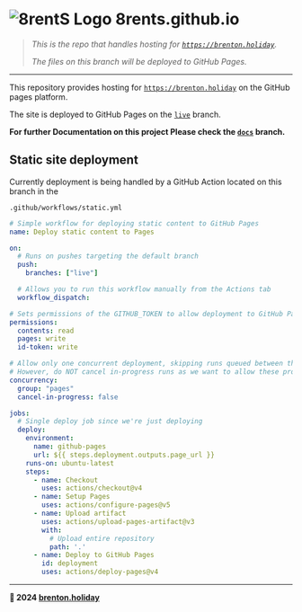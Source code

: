 # ![8rentS Logo](https://raw.githubusercontent.com/8rents/_/i/h1/jimi.png) 8rents.github.io

> *This is the repo that handles hosting for [`https://brenton.holiday`](https://brenton.holiday).*
>
> *The files on this branch will be deployed to GitHub Pages.* 

---

This repository provides hosting for [`https://brenton.holiday`](https://brenton.holiday) on the GitHub pages platform.

The site is deployed to GitHub Pages on the [`live`](https://github.com/8rents/8rentS.github.io/tree/live) branch.

**For further Documentation on this project Please check the [`docs`](https://github.com/8rents/8rentS.github.io/tree/docs) branch.**

## Static site deployment

Currently deployment is being handled by a GitHub Action located on this branch in the 

`.github/workflows/static.yml` 

```yaml
# Simple workflow for deploying static content to GitHub Pages
name: Deploy static content to Pages

on:
  # Runs on pushes targeting the default branch
  push:
    branches: ["live"]

  # Allows you to run this workflow manually from the Actions tab
  workflow_dispatch:

# Sets permissions of the GITHUB_TOKEN to allow deployment to GitHub Pages
permissions:
  contents: read
  pages: write
  id-token: write

# Allow only one concurrent deployment, skipping runs queued between the run in-progress and latest queued.
# However, do NOT cancel in-progress runs as we want to allow these production deployments to complete.
concurrency:
  group: "pages"
  cancel-in-progress: false

jobs:
  # Single deploy job since we're just deploying
  deploy:
    environment:
      name: github-pages
      url: ${{ steps.deployment.outputs.page_url }}
    runs-on: ubuntu-latest
    steps:
      - name: Checkout
        uses: actions/checkout@v4
      - name: Setup Pages
        uses: actions/configure-pages@v5
      - name: Upload artifact
        uses: actions/upload-pages-artifact@v3
        with:
          # Upload entire repository
          path: '.'
      - name: Deploy to GitHub Pages
        id: deployment
        uses: actions/deploy-pages@v4
```



---

**🤍 2024 [brenton.holiday](https://brenton.holiday)**
